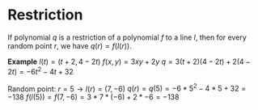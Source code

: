 # Restriction

If polynomial $q$ is a restriction of a polynomial $f$ to a line $l$, then for every random point $r$, we have $q(r) = f(l(r))$.

**Example**
$l(t) = (t + 2,4 - 2t)$
$f(x, y) = 3xy + 2y$
$q = 3(t+2)(4-2t) + 2(4-2t) = -6t^2 - 4t + 32$

Random point: $r = 5 \rightarrow l(r) = (7, -6)$
$q(r) = q(5) = -6*5^2 - 4*5 + 32 = -138$
$f(l(5)) = f(7, -6) = 3*7*(-6) + 2*-6 = -138$
